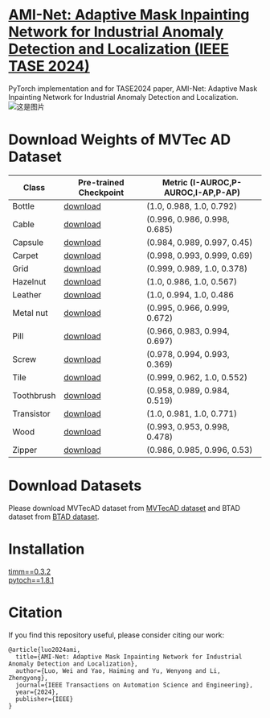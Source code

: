 # [AMI-Net: Adaptive Mask Inpainting Network for Industrial Anomaly Detection and Localization (IEEE TASE 2024)](https://ieeexplore.ieee.org/document/10445116)
PyTorch implementation and for TASE2024 paper, AMI-Net: Adaptive Mask Inpainting Network for Industrial Anomaly Detection and Localization.  
![这是图片](AMI-Net-framework.png)  
# Download Weights of MVTec AD Dataset
| Class      | Pre-trained Checkpoint |  Metric (I-AUROC,P-AUROC,I-AP,P-AP)    |
|------------|-------------------------|--------|
| Bottle   | [download](https://drive.google.com/drive/folders/1hReDmbzSDeKSjUgKVfNvwS7eiLuZvqlO?usp=drive_link) | (1.0, 0.988, 1.0, 0.792) |
| Cable   | [download](https://drive.google.com/drive/folders/1BzQ6dJQoGGnh672Z_1nULDXDfu4MjnlR?usp=drive_link) | (0.996, 0.986, 0.998, 0.685) |
| Capsule   | [download](https://drive.google.com/drive/folders/19E5Sb6v4L_rCL-8wprVJcPSPj_-u3D6g?usp=drive_link) | (0.984, 0.989, 0.997, 0.45) |
| Carpet   | [download](https://drive.google.com/drive/folders/1H4WLy7Qx_8-wcUmPDTJoBiC-fzBHee4w?usp=drive_link) | (0.998, 0.993, 0.999, 0.69) |
| Grid   | [download](https://drive.google.com/drive/folders/1iAK-jcxTzMXxJGcJkubbwCQ4I8L6rsTR?usp=drive_link) | (0.999, 0.989, 1.0, 0.378) |
| Hazelnut   | [download](https://drive.google.com/file/d/1B0vZxRfQ21pG17K3iLUt7ADnziFHAKzK/view?usp=drive_link) | (1.0, 0.986, 1.0, 0.567) |
| Leather   | [download](https://drive.google.com/file/d/1B0vZxRfQ21pG17K3iLUt7ADnziFHAKzK/view?usp=drive_link) | (1.0, 0.994, 1.0, 0.486 |
| Metal nut   | [download](https://drive.google.com/file/d/1B0vZxRfQ21pG17K3iLUt7ADnziFHAKzK/view?usp=drive_link) | (0.995, 0.966, 0.999, 0.672) |
| Pill   | [download](https://drive.google.com/file/d/1B0vZxRfQ21pG17K3iLUt7ADnziFHAKzK/view?usp=drive_link) | (0.966, 0.983, 0.994, 0.697) |
| Screw  | [download](https://drive.google.com/file/d/1B0vZxRfQ21pG17K3iLUt7ADnziFHAKzK/view?usp=drive_link) | (0.978, 0.994, 0.993, 0.369) |
| Tile   | [download](https://drive.google.com/file/d/1B0vZxRfQ21pG17K3iLUt7ADnziFHAKzK/view?usp=drive_link) | (0.999, 0.962, 1.0, 0.552) |
| Toothbrush   | [download](https://drive.google.com/file/d/1B0vZxRfQ21pG17K3iLUt7ADnziFHAKzK/view?usp=drive_link) | (0.958, 0.989, 0.984, 0.519) |
| Transistor   | [download](https://drive.google.com/file/d/1B0vZxRfQ21pG17K3iLUt7ADnziFHAKzK/view?usp=drive_link) | (1.0, 0.981, 1.0, 0.771) |
| Wood   | [download](https://drive.google.com/file/d/1B0vZxRfQ21pG17K3iLUt7ADnziFHAKzK/view?usp=drive_link) | (0.993, 0.953, 0.998, 0.478) |
| Zipper   | [download](https://drive.google.com/file/d/1B0vZxRfQ21pG17K3iLUt7ADnziFHAKzK/view?usp=drive_link) | (0.986, 0.985, 0.996, 0.53) |


# Download Datasets
Please download MVTecAD dataset from [MVTecAD dataset](https://www.mvtec.com/de/unternehmen/forschung/datasets/mvtec-ad/) and BTAD dataset from [BTAD dataset](https://www.beantech.it/).
# Installation
[timm==0.3.2](https://github.com/huggingface/pytorch-image-models)     
[pytoch==1.8.1](https://pytorch.org/)
# Citation
If you find this repository useful, please consider citing our work:  
```
@article{luo2024ami,    
  title={AMI-Net: Adaptive Mask Inpainting Network for Industrial Anomaly Detection and Localization},  
  author={Luo, Wei and Yao, Haiming and Yu, Wenyong and Li, Zhengyong},  
  journal={IEEE Transactions on Automation Science and Engineering},  
  year={2024},  
  publisher={IEEE}  
}
```
